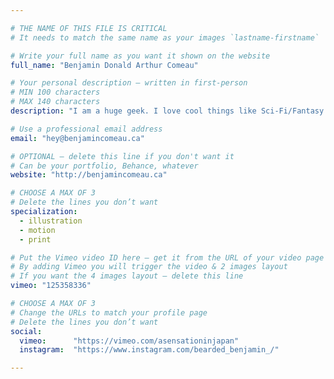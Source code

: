 ```yaml
---

# THE NAME OF THIS FILE IS CRITICAL
# It needs to match the same name as your images `lastname-firstname`

# Write your full name as you want it shown on the website
full_name: "Benjamin Donald Arthur Comeau"

# Your personal description — written in first-person
# MIN 100 characters
# MAX 140 characters
description: "I am a huge geek. I love cool things like Sci-Fi/Fantasy stuff, RPGs, board games and all that kind of business. And I am really loud."

# Use a professional email address
email: "hey@benjamincomeau.ca"

# OPTIONAL — delete this line if you don't want it
# Can be your portfolio, Behance, whatever
website: "http://benjamincomeau.ca"

# CHOOSE A MAX OF 3
# Delete the lines you don’t want
specialization:
  - illustration
  - motion
  - print

# Put the Vimeo video ID here — get it from the URL of your video page
# By adding Vimeo you will trigger the video & 2 images layout
# If you want the 4 images layout — delete this line
vimeo: "125358336"

# CHOOSE A MAX OF 3
# Change the URLs to match your profile page
# Delete the lines you don’t want
social:
  vimeo:      "https://vimeo.com/asensationinjapan"
  instagram:  "https://www.instagram.com/bearded_benjamin_/"

---
```

